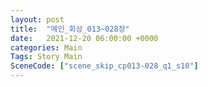```yaml
---
layout: post
title:  "메인_회상_013~028장"
date:   2021-12-20 06:00:00 +0000
categories: Main
Tags: Story Main
SceneCode: ["scene_skip_cp013-028_q1_s10"]
---
```

